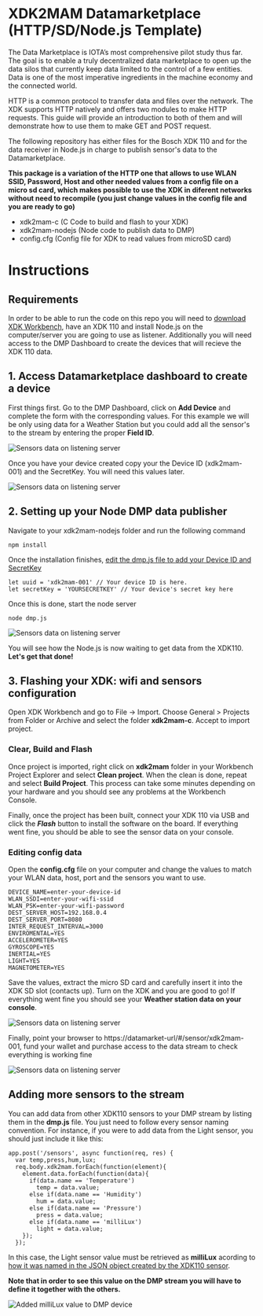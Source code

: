 # XDK2MAM Datamarketplace (HTTP/SD/Node.js Template)
The Data Marketplace is IOTA’s most comprehensive pilot study thus far. The goal is to enable a truly decentralized data marketplace to open up the data silos that currently keep data limited to the control of a few entities. Data is one of the most imperative ingredients in the machine economy and the connected world.

HTTP is a common protocol to transfer data and files over the network. The XDK supports HTTP natively and offers two modules to make HTTP requests. This guide will provide an introduction to both of them and will demonstrate how to use them to make GET and POST request.

The following repository has either files for the Bosch XDK 110 and for the data receiver in Node.js in charge to publish sensor's data to the Datamarketplace. 

**This package is a variation of the HTTP one that allows to use WLAN SSID, Password, Host and other needed values from a config file on a micro sd card, which makes possible to use the XDK in diferent networks without need to recompile (you just change values in the config file and you are ready to go)**



- xdk2mam-c (C Code to build and flash to your XDK)
- xdk2mam-nodejs (Node code to publish data to DMP)
- config.cfg (Config file for XDK to read values from microSD card)

# Instructions

## Requirements
In order to be able to run the code on this repo you will need to [download XDK Workbench](https://xdk.bosch-connectivity.com/software-downloads), have an XDK 110 and install Node.js on the computer/server you are going to use as listener.
Additionally you will need access to the DMP Dashboard to create the devices that will recieve the XDK 110 data. 

## 1. Access Datamarketplace dashboard to create a device
First things first. Go to the DMP Dashboard, click on **Add Device** and complete the form with the corresponding values. 
For this example we will be only using data for a Weather Station but you could add all the sensor's to the stream by entering the proper **Field ID**.

![Sensors data on listening server](https://xdk2mam.io/assets/images/create-device.png)

Once you have your device created copy your the Device ID (xdk2mam-001) and the SecretKey. You will need this values later.

![Sensors data on listening server](https://xdk2mam.io/assets/images/SK.png)


## 2. Setting up your Node DMP data publisher
Navigate to your xdk2mam-nodejs folder and run the following command

```
npm install
```
Once the installation finishes, [edit the dmp.js file to add your Device ID and SecretKey](https://github.com/xdk2mam/xdk2mam/blob/df7aae49b72d03108d62af06854cc7daed1b796b/dmp/xdk2mam-nodejs/dmp.js#L22)

```
let uuid = 'xdk2mam-001' // Your device ID is here.
let secretKey = 'YOURSECRETKEY' // Your device's secret key here
```

Once this is done, start the node server

```
node dmp.js
```

![Sensors data on listening server](https://xdk2mam.io/assets/images/console-listening.png)


You will see how the Node.js is now waiting to get data from the XDK110. **Let's get that done!**

## 3. Flashing your XDK: wifi and sensors configuration
Open XDK Workbench and go to File -> Import. Choose General > Projects from Folder or Archive and select the folder **xdk2mam-c**. Accept to import project. 


### Clear, Build and Flash
Once project is imported, right click on **xdk2mam** folder in your Workbench Project Explorer and select **Clean project**. When the clean is done, repeat and select **Build Project**. This process can take some minutes depending on your hardware and you should see any problems at the Workbench Console.

Finally, once the project has been built, connect your XDK 110 via USB and click the ***Flash*** button to install the software on the board. If everything went fine, you should be able to see the sensor data on your console.

### Editing config data

Open the **config.cfg** file on your computer and change the values to match your WLAN data, host, port and the sensors you want to use.

```
DEVICE_NAME=enter-your-device-id
WLAN_SSDI=enter-your-wifi-ssid
WLAN_PSK=enter-your-wifi-password
DEST_SERVER_HOST=192.168.0.4
DEST_SERVER_PORT=8080
INTER_REQUEST_INTERVAL=3000
ENVIROMENTAL=YES
ACCELEROMETER=YES
GYROSCOPE=YES
INERTIAL=YES
LIGHT=YES
MAGNETOMETER=YES
```

Save the values, extract the micro SD card and carefully insert it into the XDK SD slot (contacts up). 
Turn on the XDK and you are good to go! 
If everything went fine you should see your **Weather station data on your console**. 

![Sensors data on listening server](https://xdk2mam.io/assets/images/console-fetching.png)

Finally, point your browser to https://datamarket-url/#/sensor/xdk2mam-001, fund your wallet and purchase access to the data stream to check everything is working fine

![Sensors data on listening server](https://xdk2mam.io/assets/images/sensor-stream.png)

## Adding more sensors to the stream
You can add data from other XDK110 sensors to your DMP stream by listing them in the **dmp.js** file. You just need to follow every sensor naming convention. For instance, if you were to add data from the Light sensor, you should just include it like this: 

```
app.post('/sensors', async function(req, res) {
  var temp,press,hum,lux;
  req.body.xdk2mam.forEach(function(element){
    element.data.forEach(function(data){
      if(data.name == 'Temperature')
        temp = data.value;
      else if(data.name == 'Humidity')
        hum = data.value;
      else if(data.name == 'Pressure')
        press = data.value;
      else if(data.name == 'milliLux')
        light = data.value;
    });
  });
```
In this case, the Light sensor value must be retrieved as **milliLux** acording to [how it was named in the JSON object created by the XDK110 sensor](https://github.com/xdk2mam/xdk2mam/blob/1232407c86dd2540aeda7653faed6b27e5c2b1ae/dmp/xdk2mam-c/source/sensors/LightSensor.c#L67).

**Note that in order to see this value on the DMP stream you will have to define it together with the others.**

![Added milliLux value to DMP device](https://xdk2mam.io/assets/images/milli-lux.png)


